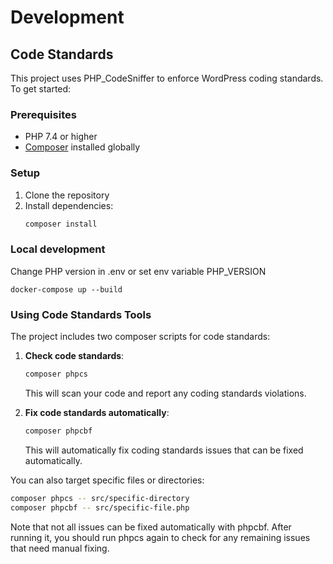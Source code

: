 # Development

## Code Standards

This project uses PHP_CodeSniffer to enforce WordPress coding standards. To get started:

### Prerequisites

- PHP 7.4 or higher
- [Composer](https://getcomposer.org/download/) installed globally

### Setup

1. Clone the repository
2. Install dependencies:
   ```bash
   composer install
   ```

### Local development

Change PHP version in .env or set env variable PHP_VERSION

```shell
docker-compose up --build
```

### Using Code Standards Tools

The project includes two composer scripts for code standards:

1. **Check code standards**:
   ```bash
   composer phpcs
   ```
   This will scan your code and report any coding standards violations.

2. **Fix code standards automatically**:
   ```bash
   composer phpcbf
   ```
   This will automatically fix coding standards issues that can be fixed automatically.

You can also target specific files or directories:

```bash
composer phpcs -- src/specific-directory
composer phpcbf -- src/specific-file.php
```

Note that not all issues can be fixed automatically with phpcbf. After running it, you should run phpcs again to check for any remaining issues that need manual fixing.

